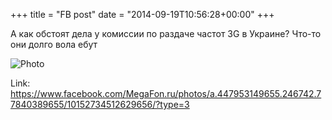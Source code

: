 +++
title = "FB post"
date = "2014-09-19T10:56:28+00:00"
+++

А как обстоят дела у комиссии по раздаче частот 3G в Украине? Что-то они долго вола ебут

![Photo](https://scontent.xx.fbcdn.net/v/t1.0-0/s130x130/10408631_10152734512629656_1837169045239001242_n.jpg?oh=dd8e62e1d06c46856dc5e25ddd07cc60&oe=59BC1639)


Link: https://www.facebook.com/MegaFon.ru/photos/a.447953149655.246742.77840389655/10152734512629656/?type=3
